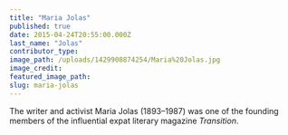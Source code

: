 ```yaml
---
title: "Maria Jolas"
published: true
date: 2015-04-24T20:55:00.000Z
last_name: "Jolas"
contributor_type:
image_path: /uploads/1429908874254/Maria%20Jolas.jpg
image_credit:
featured_image_path:
slug: maria-jolas
---
```


The writer and activist Maria Jolas (1893–1987) was one of the founding members of the influential expat literary magazine _Transition_.

